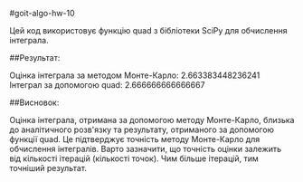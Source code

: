 #goit-algo-hw-10

Цей код використовує функцію quad з бібліотеки SciPy для обчислення інтеграла.

##Результат:

Оцінка інтеграла за методом Монте-Карло: 2.663383448236241
Інтеграл за допомогою quad: 2.666666666666667


##Висновок:

Оцінка інтеграла, отримана за допомогою методу Монте-Карло, близька до аналітичного розв'язку та результату, отриманого за допомогою функції quad.
Це підтверджує точність методу Монте-Карло для обчислення інтегралів.
Варто зазначити, що точність оцінки залежить від кількості ітерацій (кількості точок). Чим більше ітерацій, тим точніший результат.